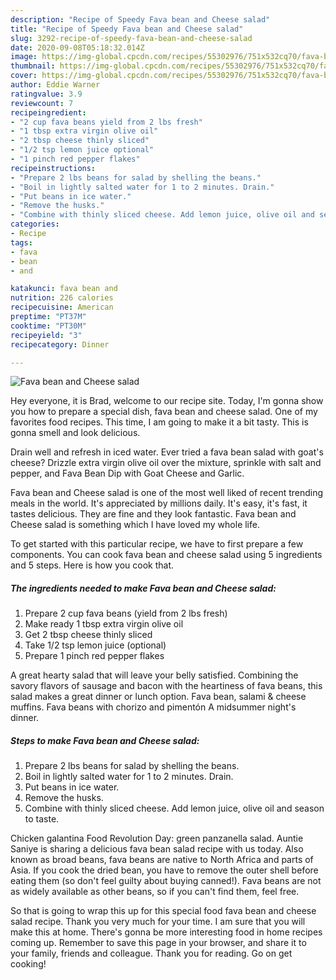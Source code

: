 ```yaml
---
description: "Recipe of Speedy Fava bean and Cheese salad"
title: "Recipe of Speedy Fava bean and Cheese salad"
slug: 3292-recipe-of-speedy-fava-bean-and-cheese-salad
date: 2020-09-08T05:18:32.014Z
image: https://img-global.cpcdn.com/recipes/55302976/751x532cq70/fava-bean-and-cheese-salad-recipe-main-photo.jpg
thumbnail: https://img-global.cpcdn.com/recipes/55302976/751x532cq70/fava-bean-and-cheese-salad-recipe-main-photo.jpg
cover: https://img-global.cpcdn.com/recipes/55302976/751x532cq70/fava-bean-and-cheese-salad-recipe-main-photo.jpg
author: Eddie Warner
ratingvalue: 3.9
reviewcount: 7
recipeingredient:
- "2 cup fava beans yield from 2 lbs fresh"
- "1 tbsp extra virgin olive oil"
- "2 tbsp cheese thinly sliced"
- "1/2 tsp lemon juice optional"
- "1 pinch red pepper flakes"
recipeinstructions:
- "Prepare 2 lbs beans for salad by shelling the beans."
- "Boil in lightly salted water for 1 to 2 minutes. Drain."
- "Put beans in ice water."
- "Remove the husks."
- "Combine with thinly sliced cheese. Add lemon juice, olive oil and season to taste."
categories:
- Recipe
tags:
- fava
- bean
- and

katakunci: fava bean and 
nutrition: 226 calories
recipecuisine: American
preptime: "PT37M"
cooktime: "PT30M"
recipeyield: "3"
recipecategory: Dinner

---
```



![Fava bean and Cheese salad](https://img-global.cpcdn.com/recipes/55302976/751x532cq70/fava-bean-and-cheese-salad-recipe-main-photo.jpg)

Hey everyone, it is Brad, welcome to our recipe site. Today, I'm gonna show you how to prepare a special dish, fava bean and cheese salad. One of my favorites food recipes. This time, I am going to make it a bit tasty. This is gonna smell and look delicious.

Drain well and refresh in iced water. Ever tried a fava bean salad with goat&#39;s cheese? Drizzle extra virgin olive oil over the mixture, sprinkle with salt and pepper, and Fava Bean Dip with Goat Cheese and Garlic.

Fava bean and Cheese salad is one of the most well liked of recent trending meals in the world. It's appreciated by millions daily. It's easy, it's fast, it tastes delicious. They are fine and they look fantastic. Fava bean and Cheese salad is something which I have loved my whole life.


To get started with this particular recipe, we have to first prepare a few components. You can cook fava bean and cheese salad using 5 ingredients and 5 steps. Here is how you cook that.

<!--inarticleads1-->

##### The ingredients needed to make Fava bean and Cheese salad:

1. Prepare 2 cup fava beans (yield from 2 lbs fresh)
1. Make ready 1 tbsp extra virgin olive oil
1. Get 2 tbsp cheese thinly sliced
1. Take 1/2 tsp lemon juice (optional)
1. Prepare 1 pinch red pepper flakes


A great hearty salad that will leave your belly satisfied. Combining the savory flavors of sausage and bacon with the heartiness of fava beans, this salad makes a great dinner or lunch option. Fava bean, salami &amp; cheese muffins. Fava beans with chorizo and pimentón A midsummer night&#39;s dinner. 

<!--inarticleads2-->

##### Steps to make Fava bean and Cheese salad:

1. Prepare 2 lbs beans for salad by shelling the beans.
1. Boil in lightly salted water for 1 to 2 minutes. Drain.
1. Put beans in ice water.
1. Remove the husks.
1. Combine with thinly sliced cheese. Add lemon juice, olive oil and season to taste.


Chicken galantina Food Revolution Day: green panzanella salad. Auntie Saniye is sharing a delicious fava bean salad recipe with us today. Also known as broad beans, fava beans are native to North Africa and parts of Asia. If you cook the dried bean, you have to remove the outer shell before eating them (so don&#39;t feel guilty about buying canned!). Fava beans are not as widely available as other beans, so if you can&#39;t find them, feel free. 

So that is going to wrap this up for this special food fava bean and cheese salad recipe. Thank you very much for your time. I am sure that you will make this at home. There's gonna be more interesting food in home recipes coming up. Remember to save this page in your browser, and share it to your family, friends and colleague. Thank you for reading. Go on get cooking!
